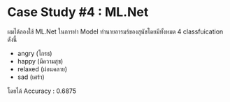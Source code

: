 # Case Study #4 : ML.Net

ผมได้ลองใช้ ML.Net ในการทำ Model ทำนายอารมร์ของสุนัขโดยมีทั้งหมด 4 classfuication ดังนี้

- angry (โกรธ)
- happy (มีความสุข)
- relaxed (ผ่อนคลาย)
- sad (เศร้า)

โดยได้ Accuracy : 0.6875

